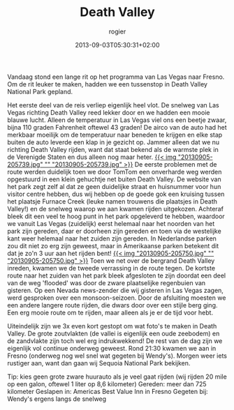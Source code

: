 ﻿---
title: Death Valley
author: rogier
type: post
date: 2013-09-03T05:30:31+02:00
url: /weblog/2013/09/03/death-valley/
commentFolder: 2013-09-03-death-valley
categories:
- Vakantie
tags:
- Amerika
- Death Valley
- Honeymoon
- westkust
resources:
- src: 20130905-205739.jpg
  title: 20130905-205739.jpg
- src: 20130905-205750.jpg
  title: 20130905-205750.jpg

---
Vandaag stond een lange rit op het programma van Las Vegas naar Fresno. Om de rit leuker te maken, hadden we een tussenstop in Death Valley National Park gepland.

Het eerste deel van de reis verliep eigenlijk heel vlot. De snelweg van Las Vegas richting Death Valley reed lekker door en we hadden een mooie blauwe lucht. Alleen de temperatuur in Las Vegas viel ons een beetje zwaar, bijna 110 graden Fahrenheit oftewel 43 graden! De airco van de auto had het merkbaar moeilijk om de temperatuur naar beneden te krijgen en elke stap buiten de auto leverde een klap in je gezicht op. Jammer alleen dat we nu richting Death Valley rijden, want dat staat bekend als de warmste plek in de Verenigde Staten en dus alleen nog maar heter.
[{{< img "20130905-205739.jpg" ""  "20130905-205739.jpg" >}}](20130905-205739.jpg)
De eerste problemen met de route werden duidelijk toen we door TomTom een onverharde weg werden opgestuurd in een klein gehuchtje net buiten Death Valley. De website van het park zegt zelf al dat ze geen duidelijke straat en huisnummer voor hun visitor centre hebben, dus wij hebben op de goede gok een kruising tussen het plaatsje Furnace Creek (leuke namen trouwens die plaatsjes in Death Valley!) en de snelweg waarop we aan kwamen rijden uitgekozen. Achteraf bleek dit een veel te hoog punt in het park opgeleverd te hebben, waardoor we vanuit Las Vegas (zuidelijk) eerst helemaal naar het noorden van het park zijn gereden, daar er doorheen zijn gereden en toen via de westelijke kant weer helemaal naar het zuiden zijn gereden. In Nederlandse parken zou dit niet zo erg zijn geweest, maar in Amerikaanse parken betekent dit dat je zo'n 3 uur aan het rijden bent!
[{{< img "20130905-205750.jpg" ""  "20130905-205750.jpg" >}}](20130905-205750.jpg)
Toen we net over de bergrand Death Valley inreden, kwamen we de tweede verrassing in de route tegen. De kortste route naar het zuiden van het park bleek afgesloten te zijn doordat een deel van de weg 'flooded' was door de zware plaatselijke regenbuien van gisteren. Op een Nevada news-zender die wij gisteren in Las Vegas zagen, werd gesproken over een monsoon-seizoen. Door de afsluiting moesten we een andere langere route rijden, die dwars door over een stijle berg ging. Een erg mooie route om te rijden, maar alleen als je er de tijd voor hebt.

Uiteindelijk zijn we 3x even kort gestopt om wat foto's te maken in Death Valley. De grote zoutvlakten (de vallei is eigenlijk een oude zeebodem) en de zandvlakte zijn toch wel erg indrukwekkend! De rest van de dag zijn we eigenlijk vol continue onderweg geweest. Rond 21:30 kwamen we aan in Fresno (onderweg nog wel snel wat gegeten bij Wendy's). Morgen weer iets rustiger aan, want dan gaan wij Sequoia National Park bekijken.

Tip: kies geen grote zware huurauto als je veel gaat rijden (wij rijden 20 mile op een galon, oftewel 1 liter op 8,6 kilometer) 
Gereden: meer dan 725 kilometer
Geslapen in: Americas Best Value Inn in Fresno
Gegeten bij: Wendy's ergens langs de snelweg
